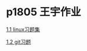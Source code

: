# p1805 王宇作业



[1.1 linux习题集](https://github.com/wyu0430/wangyu/blob/master/linux%E4%B9%A0%E9%A2%98/linux_cmd.md)

[1.2 git习题](https://github.com/wyu0430/wangyu/blob/master/git%E4%B9%A0%E9%A2%98/git_cmd.md)



